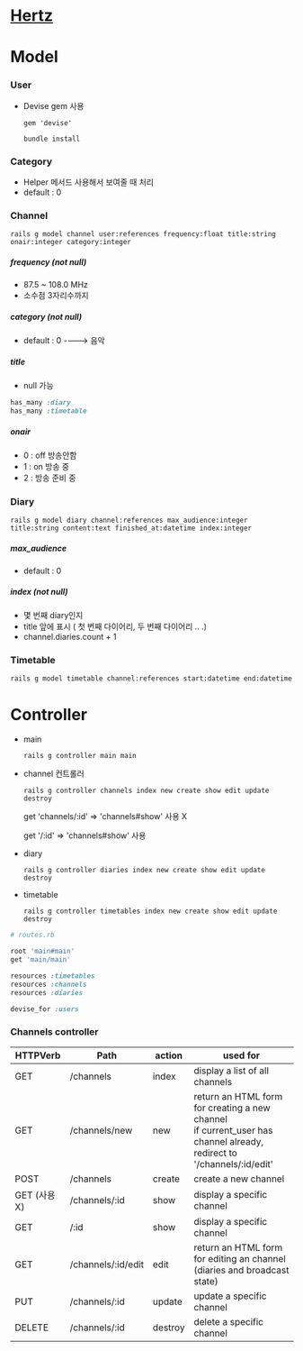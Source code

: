 # [Hertz](https://www.hertz-radio.gq/)

# Model

### User

- Devise gem 사용

  `gem 'devise'`

  `bundle install`



### Category

- Helper 메서드 사용해서 보여줄 때 처리
- default : 0



### Channel

`rails g model channel user:references frequency:float title:string onair:integer category:integer`

##### frequency (not null)

- 87.5 ~ 108.0 MHz 
- 소수점 3자리수까지

##### category (not null)

- default : 0 ----> 음악

##### title

- null 가능

```ruby
has_many :diary
has_many :timetable
```

##### onair

- 0 : off  방송안함
- 1 : on 방송 중
- 2 : 방송 준비 중



### Diary

`rails g model diary channel:references max_audience:integer title:string content:text finished_at:datetime index:integer  `

##### max_audience

- default : 0

##### index (not null)

- 몇 번째 diary인지 
- title 앞에 표시 ( 첫 번째 다이어리, 두 번째 다이어리 ..  .)
- channel.diaries.count + 1



### Timetable

`rails g model timetable channel:references start:datetime end:datetime  `





# Controller

- main

  `rails g controller main main`

- channel 컨트롤러 

  `rails g controller channels index new create show edit update destroy`

  get 'channels/:id' => 'channels#show'  사용 X

  get '/:id' => 'channels#show'  사용

- diary

  `rails g controller diaries index new create show edit update destroy`

- timetable

  `rails g controller timetables index new create show edit update destroy`



```ruby
# routes.rb

root 'main#main'
get	'main/main'

resources :timetables
resources :channels
resources :diaries

devise_for :users
```



### Channels controller

| HTTPVerb     | Path               | action  | used for                                                     |
| ------------ | ------------------ | ------- | ------------------------------------------------------------ |
| GET          | /channels          | index   | display a list of all channels                               |
| GET          | /channels/new      | new     | return an HTML form for creating a new channel<br /> if current_user has channel already, redirect to '/channels/:id/edit' |
| POST         | /channels          | create  | create a new channel                                         |
| GET (사용 X) | /channels/:id      | show    | display a specific channel                                   |
| GET          | /:id               | show    | display a specific channel                                   |
| GET          | /channels/:id/edit | edit    | return an HTML form for editing an channel (diaries and broadcast state) |
| PUT          | /channels/:id      | update  | update a specific channel                                    |
| DELETE       | /channels/:id      | destroy | delete a specific channel                                    |

